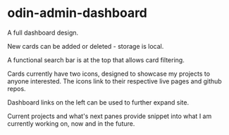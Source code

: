 # odin-admin-dashboard
A full dashboard design. 

New cards can be added or deleted - storage is local. 

A functional search bar is at the top that allows card filtering. 

Cards currently have two icons, designed to showcase my projects to anyone interested. The icons link to their respective live pages and github repos. 

Dashboard links on the left can be used to further expand site. 

Current projects and what's next panes provide snippet into what I am currently working on, now and in the future.
